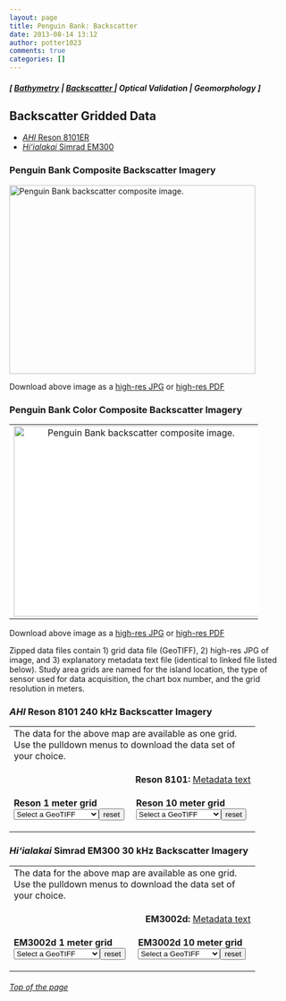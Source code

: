 ```yaml
---
layout: page
title: Penguin Bank: Backscatter
date: 2013-08-14 13:12
author: potter1023
comments: true
categories: []
---
```

<h5 class="no_margin-top">[ <a href="http://www.soest.hawaii.edu/pibhmc/cms/data-by-location/main-hawaiian-islands/penguin-bank/bathymetry/">Bathymetry</a> | <a href="http://www.soest.hawaii.edu/pibhmc/cms/data-by-location/main-hawaiian-islands/penguin-bank/backscatter /">Backscatter </a>| Optical Validation | Geomorphology ]</h5>
<h2>Backscatter Gridded Data</h2>
<ul>
	<li><a href="#reson"><em>AHI</em> Reson 8101ER</a></li>
	<li><a href="#em300"><em>Hi‘ialakai</em> Simrad EM300</a></li>
</ul>
<h3><strong>Penguin Bank</strong> Composite Backscatter Imagery</h3>
<a href="ftp://ftp.soest.hawaii.edu/pibhmc/website/data/mhi/backscatter/PB-backscatter.jpg"><img title="Penguin Bank backscatter composite image." alt="Penguin Bank backscatter composite image." src="http://www.soest.hawaii.edu/pibhmc/MHI_images/PB-backscatter_440.jpg" width="440" height="337" align="top" border="0" hspace="0" /></a>

Download above image as a <a href="ftp://ftp.soest.hawaii.edu/pibhmc/website/data/mhi/backscatter/PB-backscatter.jpg">high-res JPG</a> or <a href="ftp://ftp.soest.hawaii.edu/pibhmc/website/data/mhi/backscatter/PB-backscatter.pdf">high-res PDF</a>
<h3><strong>Penguin Bank</strong> Color Composite Backscatter Imagery</h3>
<table style="width: 445px;" border="0" cellspacing="0" cellpadding="0" bgcolor="#ffff99">
<tbody>
<tr>
<td align="middle" valign="center" bgcolor="#ffffff" width="420" height="200"><a href="ftp://ftp.soest.hawaii.edu/pibhmc/website/data/mhi/backscatter/PB-backscatter-colors.jpg"><img title="Penguin Bank backscatter composite image." alt="Penguin Bank backscatter composite image." src="http://www.soest.hawaii.edu/pibhmc/MHI_images/PB_backscatter_colors_440.jpg" width="440" height="340" align="top" border="0" hspace="0" /></a></td>
</tr>
</tbody>
</table>
Download above image as a <a href="ftp://ftp.soest.hawaii.edu/pibhmc/website/data/mhi/backscatter/PB-backscatter-colors.jpg">high-res JPG</a> or <a href="ftp://ftp.soest.hawaii.edu/pibhmc/website/data/mhi/backscatter/PB-backscatter-colors.pdf">high-res PDF</a>

Zipped data files contain 1) grid data file (GeoTIFF), 2) high-res JPG of image, and 3) explanatory metadata text file (identical to linked file listed below). Study area grids are named for the island location, the type of sensor used for data acquisition, the chart box number, and the grid resolution in meters.

<a name="reson"></a>
<h3><em>AHI</em> Reson 8101 240 kHz Backscatter Imagery</h3>
<table style="width: 440px;" cellspacing="0" cellpadding="0">
<tbody>
<tr>
<td colspan="2">The data for the above map are available as one grid. Use the pulldown menus to download the data set of your choice.</td>
</tr>
<tr>
<td colspan="2">
<p align="right"><strong>Reson 8101: </strong><a href="ftp://ftp.soest.hawaii.edu/pibhmc/website/data/mhi/backscatter/PB-8101-backscatter.tif.txt">Metadata text</a></p>
</td>
</tr>
<tr>
<td valign="top"><form><strong>Reson 1 meter grid</strong><select name="form1c" onchange="document.location=form1c.value"><option selected="selected" value="pibhmc_mhi_pb_backscat.htm">Select a GeoTIFF</option><option value="ftp://ftp.soest.hawaii.edu/pibhmc/website/data/mhi/backscatter/PB8101N_1m.tif.zip">North GeoTIFF-65mb</option><option value="ftp://ftp.soest.hawaii.edu/pibhmc/website/data/mhi/backscatter/PB8101S_1m.tif.zip">South GeoTIFF-37mb</option></select><input type="reset" value="reset" />

</form></td>
<td valign="top"><form><strong>Reson 10 meter grid</strong><select name="form1d" onchange="document.location=form1d.value"><option selected="selected" value="pibhmc_mhi_pb_backscat.htm">Select a GeoTIFF</option><option value="ftp://ftp.soest.hawaii.edu/pibhmc/website/data/mhi/backscatter/PB8101N_10m.tif.zip">North GeoTIFF-17mb</option><option value="ftp://ftp.soest.hawaii.edu/pibhmc/website/data/mhi/backscatter/PB8101S_10m.tif.zip">South GeoTIFF-17mb</option></select><input type="reset" value="reset" />

</form></td>
</tr>
</tbody>
</table>
<a name="em300"></a>
<h3><em>Hi‘ialakai</em> Simrad EM300 30 kHz Backscatter Imagery</h3>
<table style="width: 440px;" cellspacing="0" cellpadding="0">
<tbody>
<tr>
<td colspan="2">The data for the above map are available as one grid. Use the pulldown menus to download the data set of your choice.</td>
</tr>
<tr>
<td colspan="2">
<p align="right"><strong>EM3002d: </strong><a href="ftp://ftp.soest.hawaii.edu/pibhmc/website/data/mhi/backscatter/PB-em3002d-backscatter.tif.txt">Metadata text</a></p>
</td>
</tr>
<tr>
<td valign="top"><form><strong>EM3002d 1 meter grid</strong><select name="form1d2" onchange="document.location=form1d2.value"><option selected="selected" value="pibhmc_mhi_pb_backscat.htm">Select a GeoTIFF</option><option value="ftp://ftp.soest.hawaii.edu/pibhmc/website/data/mhi/backscatter/PBem3002d2005_1m.tif.zip">2005 GeoTIFF-401mb</option><option value="ftp://ftp.soest.hawaii.edu/pibhmc/website/data/mhi/backscatter/PBem3002d2006_1m.tif.zip">2006 GeoTIFF-435mb</option></select><input type="reset" value="reset" />

</form></td>
<td valign="top"><form><strong>EM3002d 10 meter grid</strong><select name="form1e2" onchange="document.location=form1e2.value"><option selected="selected" value="pibhmc_mhi_pb_backscat.htm">Select a GeoTIFF</option><option value="ftp://ftp.soest.hawaii.edu/pibhmc/website/data/mhi/backscatter/PBem3002d2005_10m.tif.zip">2005 GeoTIFF-17mb</option><option value="ftp://ftp.soest.hawaii.edu/pibhmc/website/data/mhi/backscatter/PBem3002d2006_10m.tif.zip">2006 GeoTIFF-17mb</option></select><input type="reset" value="reset" />

</form></td>
</tr>
</tbody>
</table>
<h6><a href="#top">Top of the page</a></h6>
